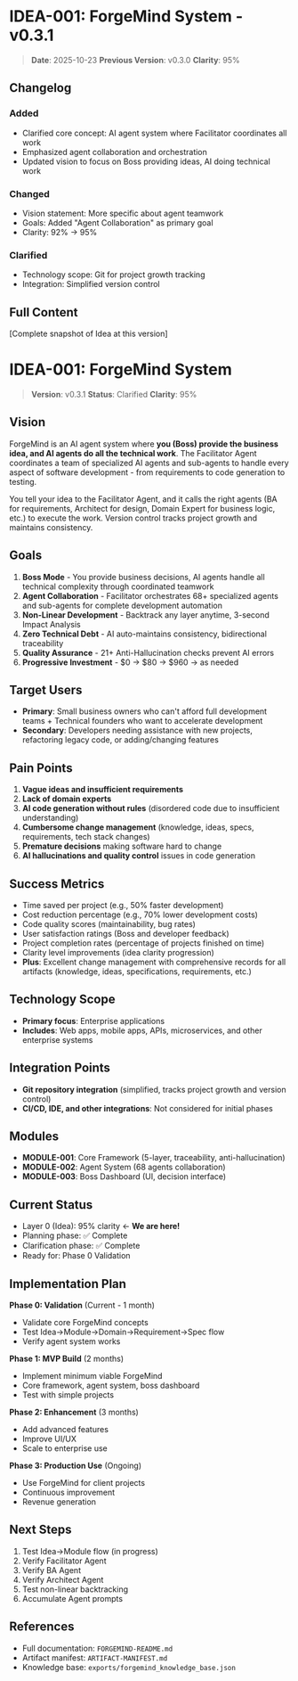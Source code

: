 # IDEA-001: ForgeMind System - v0.3.1

> **Date**: 2025-10-23
> **Previous Version**: v0.3.0
> **Clarity**: 95%

## Changelog

### Added

- Clarified core concept: AI agent system where Facilitator coordinates all work
- Emphasized agent collaboration and orchestration
- Updated vision to focus on Boss providing ideas, AI doing technical work

### Changed

- Vision statement: More specific about agent teamwork
- Goals: Added "Agent Collaboration" as primary goal
- Clarity: 92% → 95%

### Clarified

- Technology scope: Git for project growth tracking
- Integration: Simplified version control

## Full Content

[Complete snapshot of Idea at this version]

# IDEA-001: ForgeMind System

> **Version**: v0.3.1
> **Status**: Clarified
> **Clarity**: 95%

## Vision

ForgeMind is an AI agent system where **you (Boss) provide the business idea, and AI agents do all the technical work**. The Facilitator Agent coordinates a team of specialized AI agents and sub-agents to handle every aspect of software development - from requirements to code generation to testing.

You tell your idea to the Facilitator Agent, and it calls the right agents (BA for requirements, Architect for design, Domain Expert for business logic, etc.) to execute the work. Version control tracks project growth and maintains consistency.

## Goals

1. **Boss Mode** - You provide business decisions, AI agents handle all technical complexity through coordinated teamwork
2. **Agent Collaboration** - Facilitator orchestrates 68+ specialized agents and sub-agents for complete development automation
3. **Non-Linear Development** - Backtrack any layer anytime, 3-second Impact Analysis
4. **Zero Technical Debt** - AI auto-maintains consistency, bidirectional traceability
5. **Quality Assurance** - 21+ Anti-Hallucination checks prevent AI errors
6. **Progressive Investment** - $0 → $80 → $960 → as needed

## Target Users

- **Primary**: Small business owners who can't afford full development teams + Technical founders who want to accelerate development
- **Secondary**: Developers needing assistance with new projects, refactoring legacy code, or adding/changing features

## Pain Points

1. **Vague ideas and insufficient requirements**
2. **Lack of domain experts**
3. **AI code generation without rules** (disordered code due to insufficient understanding)
4. **Cumbersome change management** (knowledge, ideas, specs, requirements, tech stack changes)
5. **Premature decisions** making software hard to change
6. **AI hallucinations and quality control** issues in code generation

## Success Metrics

- Time saved per project (e.g., 50% faster development)
- Cost reduction percentage (e.g., 70% lower development costs)
- Code quality scores (maintainability, bug rates)
- User satisfaction ratings (Boss and developer feedback)
- Project completion rates (percentage of projects finished on time)
- Clarity level improvements (idea clarity progression)
- **Plus**: Excellent change management with comprehensive records for all artifacts (knowledge, ideas, specifications, requirements, etc.)

## Technology Scope

- **Primary focus**: Enterprise applications
- **Includes**: Web apps, mobile apps, APIs, microservices, and other enterprise systems

## Integration Points

- **Git repository integration** (simplified, tracks project growth and version control)
- **CI/CD, IDE, and other integrations**: Not considered for initial phases

## Modules

- **MODULE-001**: Core Framework (5-layer, traceability, anti-hallucination)
- **MODULE-002**: Agent System (68 agents collaboration)
- **MODULE-003**: Boss Dashboard (UI, decision interface)

## Current Status

- Layer 0 (Idea): 95% clarity ← **We are here!**
- Planning phase: ✅ Complete
- Clarification phase: ✅ Complete
- Ready for: Phase 0 Validation

## Implementation Plan

**Phase 0: Validation** (Current - 1 month)

- Validate core ForgeMind concepts
- Test Idea→Module→Domain→Requirement→Spec flow
- Verify agent system works

**Phase 1: MVP Build** (2 months)

- Implement minimum viable ForgeMind
- Core framework, agent system, boss dashboard
- Test with simple projects

**Phase 2: Enhancement** (3 months)

- Add advanced features
- Improve UI/UX
- Scale to enterprise use

**Phase 3: Production Use** (Ongoing)

- Use ForgeMind for client projects
- Continuous improvement
- Revenue generation

## Next Steps

1. Test Idea→Module flow (in progress)
2. Verify Facilitator Agent
3. Verify BA Agent
4. Verify Architect Agent
5. Test non-linear backtracking
6. Accumulate Agent prompts

## References

- Full documentation: `FORGEMIND-README.md`
- Artifact manifest: `ARTIFACT-MANIFEST.md`
- Knowledge base: `exports/forgemind_knowledge_base.json`

